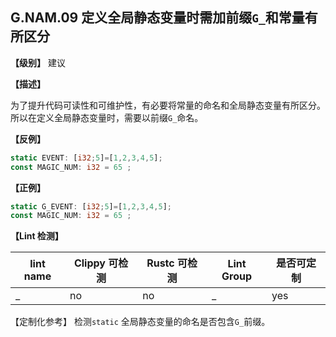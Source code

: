 ## G.NAM.09 定义全局静态变量时需加前缀`G_`和常量有所区分

**【级别】** 建议

**【描述】**

为了提升代码可读性和可维护性，有必要将常量的命名和全局静态变量有所区分。所以在定义全局静态变量时，需要以前缀`G_`命名。



**【反例】**

```rust
static EVENT: [i32;5]=[1,2,3,4,5];
const MAGIC_NUM: i32 = 65 ;
```

**【正例】**

```rust
static G_EVENT: [i32;5]=[1,2,3,4,5];
const MAGIC_NUM: i32 = 65 ;
```


**【Lint 检测】**

| lint name    | Clippy 可检测 | Rustc 可检测 | Lint Group | 是否可定制 |
| ------------ | ------------- | ------------ | ---------- | ----- |
| _ | no           | no           | _   | yes |

【定制化参考】
检测`static` 全局静态变量的命名是否包含`G_`前缀。